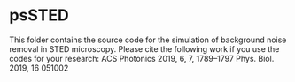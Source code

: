 # psSTED
This folder contains the source code for the simulation of background noise removal in STED microscopy. Please cite the following work if you use the codes for your research:
ACS Photonics 2019, 6, 7, 1789–1797
Phys. Biol. 2019, 16 051002
